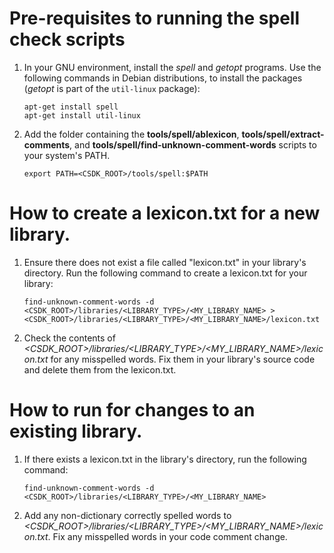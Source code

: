 # Pre-requisites to running the spell check scripts

1. In your GNU environment, install the *spell* and *getopt* programs. Use the following commands in Debian distributions, to install the packages (*getopt* is part of the `util-linux` package):
   ```shell
   apt-get install spell
   apt-get install util-linux
   ```

1. Add the folder containing the **tools/spell/ablexicon**, **tools/spell/extract-comments**, and **tools/spell/find-unknown-comment-words** scripts to your system's PATH.
   ```shell
   export PATH=<CSDK_ROOT>/tools/spell:$PATH
   ```

# How to create a lexicon.txt for a new library.

1. Ensure there does not exist a file called "lexicon.txt" in your library's directory. Run the following command to create a lexicon.txt for your library:  
   ```shell
   find-unknown-comment-words -d <CSDK_ROOT>/libraries/<LIBRARY_TYPE>/<MY_LIBRARY_NAME> > <CSDK_ROOT>/libraries/<LIBRARY_TYPE>/<MY_LIBRARY_NAME>/lexicon.txt
   ```

1. Check the contents of *<CSDK_ROOT>/libraries/<LIBRARY_TYPE>/<MY_LIBRARY_NAME>/lexicon.txt* for any misspelled words. Fix them in your library's source code and delete them from the lexicon.txt.

# How to run for changes to an existing library.

1. If there exists a lexicon.txt in the library's directory, run the following command:
   ```shell
   find-unknown-comment-words -d <CSDK_ROOT>/libraries/<LIBRARY_TYPE>/<MY_LIBRARY_NAME>
   ```

1. Add any non-dictionary correctly spelled words to *<CSDK_ROOT>/libraries/<LIBRARY_TYPE>/<MY_LIBRARY_NAME>/lexicon.txt*. Fix any misspelled words in your code comment change.